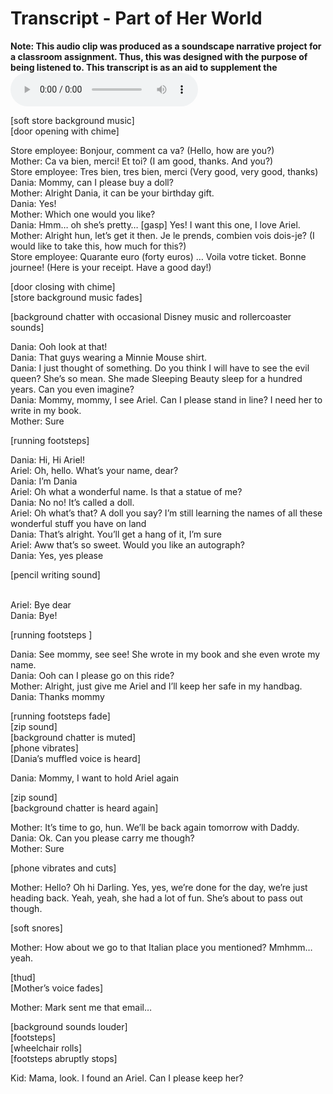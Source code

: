 <h1> Transcript - Part of Her World </h1>

**Note: This audio clip was produced as a soundscape narrative project for a classroom assignment. Thus, this was designed with the purpose of being listened to. This transcript is as an aid to supplement the ![corresponding audio file.](Part%20of%20Her%20World.mp3)** 
<br/>

[soft store background music] <br/>
[door opening with chime] 

Store employee: Bonjour, comment ca va? (Hello, how are you?) 
<br/>
Mother: Ca va bien, merci! Et toi? (I am good, thanks. And you?) 
<br/>
Store employee: Tres bien, tres bien, merci (Very good, very good, thanks) 
<br/>
Dania: Mommy, can I please buy a doll? 
<br/>
Mother: Alright Dania, it can be your birthday gift. 
<br/>
Dania: Yes! 
<br/>
Mother: Which one would you like? 
<br/>
Dania: Hmm… oh she’s pretty… [gasp] Yes! I want this one, I love Ariel. 
<br/>
Mother: Alright hun, let’s get it then. Je le prends, combien vois dois-je? (I would like to take this, how much for this?) 
<br/>
Store employee: Quarante euro (forty euros) … Voila votre ticket. Bonne journee! (Here is your receipt. Have a good day!) 

[door closing with chime]<br/>
[store background music fades] 

[background chatter with occasional Disney music and rollercoaster sounds] 

Dania: Ooh look at that! <br/>
Dania: That guys wearing a Minnie Mouse shirt. <br/>
Dania: I just thought of something. Do you think I will have to see the evil queen? She’s so mean. She made Sleeping Beauty sleep for a hundred years. Can you even imagine? 
<br/>
Dania: Mommy, mommy, I see Ariel. Can I please stand in line? I need her to write in my book. 
<br/>
Mother: Sure 

[running footsteps]

Dania: Hi, Hi Ariel! 
<br/>Ariel: Oh, hello. What’s your name, dear? 
<br/>Dania: I’m Dania 
<br/>Ariel: Oh what a wonderful name. Is that a statue of me? 
<br/>Dania: No no! It’s called a doll. 
<br/>Ariel: Oh what’s that? A doll you say? I’m still learning the names of all these wonderful stuff you have on land 
<br/>Dania: That’s alright. You’ll get a hang of it, I’m sure
<br/>Ariel: Aww that’s so sweet. Would you like an autograph? 
<br/>Dania: Yes, yes please

[pencil writing sound] 

<br/>Ariel: Bye dear
<br/>Dania: Bye! 

[running footsteps ] 

Dania: See mommy, see see! She wrote in my book and she even wrote my name. 
<br/>Dania: Ooh can I please go on this ride?
<br/>Mother: Alright, just give me Ariel and I’ll keep her safe in my handbag. 
<br/>Dania: Thanks mommy

[running footsteps fade] 
<br/>[zip sound] 
<br/>[background chatter is muted]
<br/>[phone vibrates] 
<br/>[Dania’s muffled voice is heard] 

Dania: Mommy, I want to hold Ariel again
 
[zip sound] 
<br/>[background chatter is heard again]

Mother: It’s time to go, hun. We’ll be back again tomorrow with Daddy. 
<br/>Dania: Ok. Can you please carry me though? 
<br/>Mother: Sure 

[phone vibrates and cuts]

Mother: Hello? Oh hi Darling. Yes, yes, we’re done for the day, we’re just heading back. Yeah, yeah, she had a lot of fun. She’s about to pass out though. 

[soft snores] 

Mother: How about we go to that Italian place you mentioned? Mmhmm… yeah. 

[thud] 
<br/>[Mother’s voice fades] 

Mother: Mark sent me that email… 

[background sounds louder]
<br/>[footsteps]
<br/>[wheelchair rolls] 
<br/>[footsteps abruptly stops]

Kid: Mama, look. I found an Ariel. Can I please keep her?  



